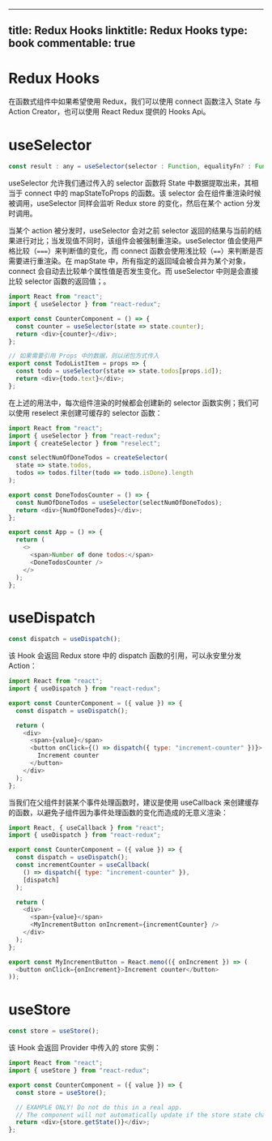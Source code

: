 
---
title: Redux Hooks
linktitle: Redux Hooks
type: book
commentable: true
---

# Redux Hooks

在函数式组件中如果希望使用 Redux，我们可以使用 connect 函数注入 State 与 Action Creator，也可以使用 React Redux 提供的 Hooks Api。

# useSelector

```js
const result : any = useSelector(selector : Function, equalityFn? : Function)
```

useSelector 允许我们通过传入的 selector 函数将 State 中数据提取出来，其相当于 connect 中的 mapStateToProps 的函数。该 selector 会在组件重渲染时候被调用，useSelector 同样会监听 Redux store 的变化，然后在某个 action 分发时调用。

当某个 action 被分发时，useSelector 会对之前 selector 返回的结果与当前的结果进行对比；当发现值不同时，该组件会被强制重渲染。useSelector 值会使用严格比较（`===`）来判断值的变化，而 connect 函数会使用浅比较（`==`）来判断是否需要进行重渲染。在 mapState 中，所有指定的返回域会被合并为某个对象，connect 会自动去比较单个属性值是否发生变化。而 useSelector 中则是会直接比较 selector 函数的返回值；。

```js
import React from "react";
import { useSelector } from "react-redux";

export const CounterComponent = () => {
  const counter = useSelector(state => state.counter);
  return <div>{counter}</div>;
};

// 如果需要引用 Props 中的数据，则以闭包方式传入
export const TodoListItem = props => {
  const todo = useSelector(state => state.todos[props.id]);
  return <div>{todo.text}</div>;
};
```

在上述的用法中，每次组件渲染的时候都会创建新的 selector 函数实例；我们可以使用 reselect 来创建可缓存的 selector 函数：

```js
import React from "react";
import { useSelector } from "react-redux";
import { createSelector } from "reselect";

const selectNumOfDoneTodos = createSelector(
  state => state.todos,
  todos => todos.filter(todo => todo.isDone).length
);

export const DoneTodosCounter = () => {
  const NumOfDoneTodos = useSelector(selectNumOfDoneTodos);
  return <div>{NumOfDoneTodos}</div>;
};

export const App = () => {
  return (
    <>
      <span>Number of done todos:</span>
      <DoneTodosCounter />
    </>
  );
};
```

# useDispatch

```js
const dispatch = useDispatch();
```

该 Hook 会返回 Redux store 中的 dispatch 函数的引用，可以永安里分发 Action：

```js
import React from "react";
import { useDispatch } from "react-redux";

export const CounterComponent = ({ value }) => {
  const dispatch = useDispatch();

  return (
    <div>
      <span>{value}</span>
      <button onClick={() => dispatch({ type: "increment-counter" })}>
        Increment counter
      </button>
    </div>
  );
};
```

当我们在父组件封装某个事件处理函数时，建议是使用 useCallback 来创建缓存的函数，以避免子组件因为事件处理函数的变化而造成的无意义渲染：

```js
import React, { useCallback } from "react";
import { useDispatch } from "react-redux";

export const CounterComponent = ({ value }) => {
  const dispatch = useDispatch();
  const incrementCounter = useCallback(
    () => dispatch({ type: "increment-counter" }),
    [dispatch]
  );

  return (
    <div>
      <span>{value}</span>
      <MyIncrementButton onIncrement={incrementCounter} />
    </div>
  );
};

export const MyIncrementButton = React.memo(({ onIncrement }) => (
  <button onClick={onIncrement}>Increment counter</button>
));
```

# useStore

```js
const store = useStore();
```

该 Hook 会返回 Provider 中传入的 store 实例：

```js
import React from "react";
import { useStore } from "react-redux";

export const CounterComponent = ({ value }) => {
  const store = useStore();

  // EXAMPLE ONLY! Do not do this in a real app.
  // The component will not automatically update if the store state changes
  return <div>{store.getState()}</div>;
};
```

    